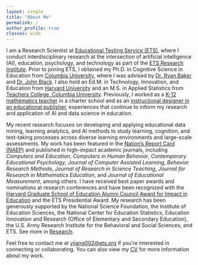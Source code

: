 ```yaml
---
layout: single
title: "About Me"
permalink: /
author_profile: true
classes: wide
---
```


I am a Research Scientist at [Educational Testing Service (ETS)](https://www.ets.org/), where I conduct interdisciplinary research at the intersection of artificial intelligence (AI), education, psychology, and technology as part of the [ETS Research Institute](https://www.ets.org/research.html). Prior to joining ETS, I obtained my Ph.D. in Cognitive Science in Education from [Columbia University](https://www.columbia.edu/), where I was advised by [Dr. Ryan Baker](https://learninganalytics.upenn.edu/ryanbaker/) and [Dr. John Black](https://www.tc.columbia.edu/human-development/cognitive-studies-in-education/faculty/). I also hold an Ed.M. in Technology, Innovation, and Education from [Harvard University](https://www.harvard.edu/) and an M.S. in Applied Statistics from [Teachers College, Columbia University](https://www.tc.columbia.edu/). Previously, I worked as a [K-12 mathematics teacher](https://pvcics.org/) in a charter school and as an [instructional designer in an educational publisher](https://www.cheng-tsui.com/), experiences that continue to inform my research and application of AI and data science in education.

My recent research focuses on developing and applying educational data mining, learning analytics, and AI methods to study learning, cognition, and test-taking processes across diverse learning environments and large-scale assessments. My work has been featured in the [Nation’s Report Card (NAEP)](https://www.nationsreportcard.gov/) and published in high-impact academic journals, including *Computers and Education*, *Computers in Human Behavior*, *Contemporary Educational Psychology*, *Journal of Computer Assisted Learning*, *Behavior Research Methods*, *Journal of Research in Science Teaching*, *Journal for Research in Mathematics Education*, and *Journal of Educational Measurement*, among others. I have received best paper awards and nominations at research conferences and have been recognized with the [Harvard Graduate School of Education Alumni Council Award for Impact in Education](https://www.gse.harvard.edu/community/alumni/alumni-council-awards#:~:text=Alumni%20Council%20Award%20for%20Impact,%2C%20national%2C%20or%20global%20levels.) and the ETS Presidential Award. My research has been generously supported by the National Science Foundation, the Institute of Education Sciences, the National Center for Education Statistics, Education Innovation and Research (Office of Elementary and Secondary Education), the U.S. Army Research Institute for the Behavioral and Social Sciences, and ETS. See more in [Research](/research).

Feel free to contact me at <yjiang002@ets.org> if you’re interested in connecting or collaborating. You can also view my [CV]("/assets/files/CV_Yang_Jiang.pdf") for more information about my work.
